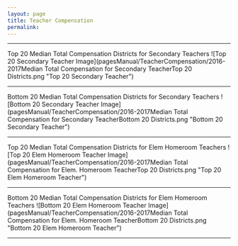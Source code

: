 ```yaml
---
layout: page
title: Teacher Compensation
permalink:
---
```


___

Top 20 Median Total Compensation Districts for Secondary Teachers
![Top 20 Secondary Teacher Image](pagesManual/TeacherCompensation/2016-2017Median Total Compensation for Secondary TeacherTop 20 Districts.png "Top 20 Secondary Teacher")

___

Bottom 20 Median Total Compensation Districts for Secondary Teachers
![Bottom 20 Secondary Teacher Image](pagesManual/TeacherCompensation/2016-2017Median Total Compensation for Secondary TeacherBottom 20 Districts.png "Bottom 20 Secondary Teacher")

___

Top 20 Median Total Compensation Districts for Elem Homeroom Teachers
![Top 20 Elem Homeroom Teacher Image](pagesManual/TeacherCompensation/2016-2017Median Total Compensation for Elem. Homeroom TeacherTop 20 Districts.png "Top 20 Elem Homeroom Teacher")

___

Bottom 20 Median Total Compensation Districts for Elem Homeroom Teachers
![Bottom 20 Elem Homeroom Teacher Image](pagesManual/TeacherCompensation/2016-2017Median Total Compensation for Elem. Homeroom TeacherBottom 20 Districts.png "Bottom 20 Elem Homeroom Teacher")

___



